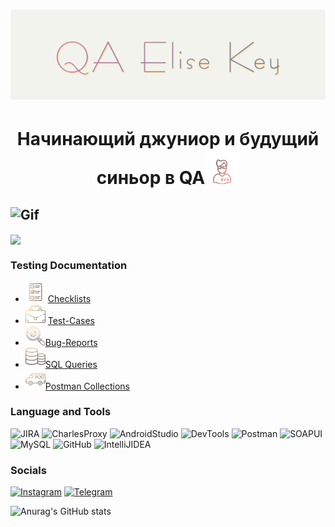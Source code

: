 
# ![Header](https://github.com/EliseKey/elisekey/blob/main/assets%20new/logo.PNG)

<h1 align="center">Начинающий джуниор и будущий синьор в QA<img src="https://github.com/EliseKey/elisekey/blob/main/assets%20new/680-it-developer-gradient.gif" height="55px"> </h2>

## ![Gif](https://github.com/EliseKey/elisekey/blob/main/assets%20new/developer-tester.gif)

<img align="center" src="https://github.com/EliseKey/elisekey/blob/main/assets%20new/developer-tester.gif" height="55px">

### Testing Documentation

* ![Checklists](https://github.com/EliseKey/elisekey/blob/main/assets%20new/check.png)  [Checklists](https://github.com/EliseKey/Checklist)
* ![Test-Cases](https://github.com/EliseKey/elisekey/blob/main/assets%20new/briefcase.png)  [Test-Cases](https://github.com/EliseKey/Test-Cases)
* ![Bug-Reports](https://github.com/EliseKey/elisekey/blob/main/assets%20new/bug.png)[Bug-Reports](https://github.com/EliseKey/Bug-Reports/tree/master)
* ![SQL Queries](https://github.com/EliseKey/elisekey/blob/main/assets%20new/database.png)[SQL Queries](https://github.com/EliseKey/SQL)
* ![Postman Collections](https://github.com/EliseKey/elisekey/blob/main/assets%20new/post.png)[Postman Collections](https://github.com/EliseKey/Postman)

### Language and Tools

![JIRA](https://img.shields.io/badge/-JIRA-ffffff?style=for-the-badge&logo=JIRA&logoColor=1f7bf6)
![CharlesProxy](https://img.shields.io/badge/-CharlesProxy-c4e2f3?style=for-the-badge&logo=)
![AndroidStudio](https://img.shields.io/badge/-AndroidStudio-6b6b6b?style=for-the-badge&logo=AndroidStudio)
![DevTools](https://img.shields.io/badge/-DevTools-ffffff?style=for-the-badge&logo=GoogleChrome)
![Postman](https://img.shields.io/badge/-Postman-ffffff?style=for-the-badge&logo=Postman)
![SOAPUI](https://img.shields.io/badge/-SoapUI-67b845?style=for-the-badge&logo=)
![MySQL](https://img.shields.io/badge/-MySQL-025194?style=for-the-badge&logo=MySQL&logoColor=ffffff)
![GitHub](https://img.shields.io/badge/-GitHub-171516?style=for-the-badge&logo=GitHub)
![IntelliJIDEA](https://img.shields.io/badge/-IntelliJIDEA-0b7df0?style=for-the-badge&logo=IntelliJIDEA&logoColor=000000)

### Socials

[![Instagram](https://img.shields.io/badge/-INSTAGRAM-ffffff?style=for-the-badge&logo=instagram&logoColor=bf377f)](https://www.instagram.com/_elisekey_)
[![Telegram](https://img.shields.io/badge/-Telegram-ffffff?style=for-the-badge&logo=Telegram&logoColor=1f7bf6)](https://t.me/elisekey)

![Anurag's GitHub stats](https://github-readme-stats.vercel.app/api?username=EliseKey&show_icons=true&theme=dracula)
